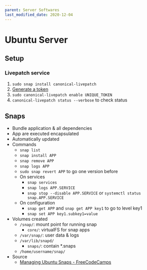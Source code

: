 ```yaml
---
parent: Server Softwares
last_modified_date: 2020-12-04
---
```


# Ubuntu Server

## Setup

### Livepatch service

1. `sudo snap install canonical-livepatch`
1. [Generate a token](https://auth.livepatch.canonical.com/)
1. `sudo canonical-livepatch enable UNIQUE_TOKEN`
1. `canonical-livepatch status --verbose` to check status

## Snaps

* Bundle application & all dependencies
* App are executed encapsulated
* Automatically updated
* Commands
    * `snap list`
    * `snap install APP`
    * `snap remove APP`
    * `snap logs APP`
    * `sudo snap revert APP` to go one version before
    * On services
        * `snap services`
        * `snap logs APP.SERVICE`
        * `snap stop --disable APP.SERVICE` or `systemctl status snap.APP.SERVICE`
    * On configuration
        * `snap get APP` and `snap get APP key1` to go to level key1
        * `snap set APP key1.subkey1=value`
* Volumes created
    * `/snap/`: mount point for running snap
        * `core/`: virtualFS for snap apps
    * `/var/snap/`: user data & logs
    * `/var/lib/snapd/`
        * `snaps/`: contain \*.snaps
    * `/home/username/snap/`
* Source
    * [Managing Ubuntu Snaps - FreeCodeCamps](https://www.freecodecamp.org/news/managing-ubuntu-snaps/)
